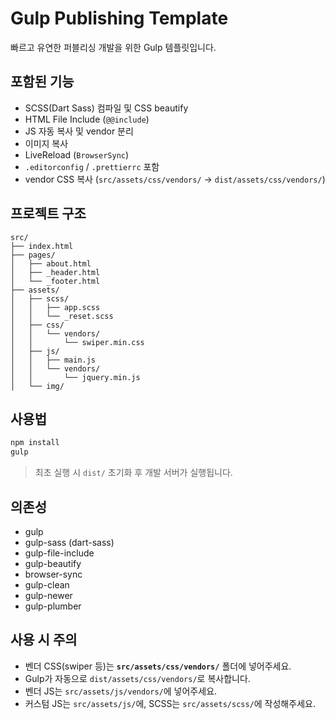 # Gulp Publishing Template

빠르고 유연한 퍼블리싱 개발을 위한 Gulp 템플릿입니다.

## 포함된 기능

- SCSS(Dart Sass) 컴파일 및 CSS beautify
- HTML File Include (`@@include`)
- JS 자동 복사 및 vendor 분리
- 이미지 복사
- LiveReload (`BrowserSync`)
- `.editorconfig` / `.prettierrc` 포함
- vendor CSS 복사 (`src/assets/css/vendors/` → `dist/assets/css/vendors/`)

## 프로젝트 구조

```
src/
├── index.html
├── pages/
│   ├── about.html
│   ├── _header.html
│   └── _footer.html
├── assets/
│   ├── scss/
│   │   ├── app.scss
│   │   └── _reset.scss
│   ├── css/
│   │   └── vendors/
│   │       └── swiper.min.css
│   ├── js/
│   │   ├── main.js
│   │   └── vendors/
│   │       └── jquery.min.js
│   └── img/
```

## 사용법

```bash
npm install
gulp
```

> 최초 실행 시 `dist/` 초기화 후 개발 서버가 실행됩니다.

## 의존성

- gulp
- gulp-sass (dart-sass)
- gulp-file-include
- gulp-beautify
- browser-sync
- gulp-clean
- gulp-newer
- gulp-plumber

## 사용 시 주의

- 벤더 CSS(swiper 등)는 **`src/assets/css/vendors/`** 폴더에 넣어주세요.
- Gulp가 자동으로 `dist/assets/css/vendors/`로 복사합니다.
- 벤더 JS는 `src/assets/js/vendors/`에 넣어주세요.
- 커스텀 JS는 `src/assets/js/`에, SCSS는 `src/assets/scss/`에 작성해주세요.
